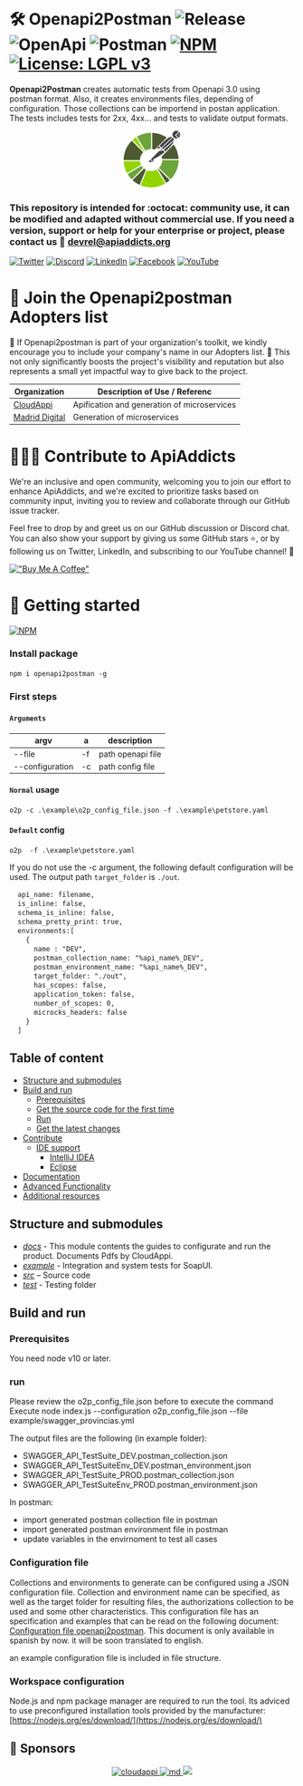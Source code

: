 # 🛠️ Openapi2Postman ![Release](https://img.shields.io/badge/release-2.0.x-purple) ![OpenApi](https://img.shields.io/badge/-openapi-%23Clojure?style=flat&logo=openapiinitiative&logoColor=white)  ![Postman](https://img.shields.io/badge/postman-FF6C37?style=flat&logo=postman&logoColor=white) [![NPM](https://img.shields.io/badge/npm-%23CB3837.svg?style=flat&logo=npm&logoColor=white)](https://www.npmjs.com/package/openapi2postman) [![License: LGPL v3](https://img.shields.io/badge/license-LGPL_v3-blue.svg)](https://www.gnu.org/licenses/lgpl-3.0)  

**Openapi2Postman** creates automatic tests from Openapi 3.0 using postman format. Also, it creates environments files, depending of configuration.
Those collections can be importend in postan application.  The tests includes tests for 2xx, 4xx... and tests to validate output formats.

<p align="center">
	<a href="https://apiaddicts.org/">
	  <img src="https://github.com/apiaddicts/openapi2postman/raw/master/imgs/openapi2postman.svg" height = '100'>
	</a>
</p>

### This repository is intended for :octocat: **community** use, it can be modified and adapted without commercial use. If you need a version, support or help for your **enterprise** or project, please contact us 📧 devrel@apiaddicts.org

[![Twitter](https://img.shields.io/badge/Twitter-%23000000.svg?style=for-the-badge&logo=x&logoColor=white)](https://twitter.com/APIAddicts) 
[![Discord](https://img.shields.io/badge/Discord-%235865F2.svg?style=for-the-badge&logo=discord&logoColor=white)](https://discord.gg/ZdbGqMBYy8)
[![LinkedIn](https://img.shields.io/badge/linkedin-%230077B5.svg?style=for-the-badge&logo=linkedin&logoColor=white)](https://www.linkedin.com/company/apiaddicts/)
[![Facebook](https://img.shields.io/badge/Facebook-%231877F2.svg?style=for-the-badge&logo=Facebook&logoColor=white)](https://www.facebook.com/apiaddicts)
[![YouTube](https://img.shields.io/badge/YouTube-%23FF0000.svg?style=for-the-badge&logo=YouTube&logoColor=white)](https://www.youtube.com/@APIAddictslmaoo)

# 🙌 Join the **Openapi2postman** Adopters list 
📢 If Openapi2postman is part of your organization's toolkit, we kindly encourage you to include your company's name in our Adopters list. 🙏 This not only significantly boosts the project's visibility and reputation but also represents a small yet impactful way to give back to the project.

| Organization  | Description of Use / Referenc |
|---|---|
|  [CloudAppi](https://cloudappi.net/)  | Apification and generation of microservices |
| [Madrid Digital](https://www.comunidad.madrid/servicios/sede-electronica/madrid-digital/)  | Generation of microservices  |

# 👩🏽‍💻  Contribute to ApiAddicts 

We're an inclusive and open community, welcoming you to join our effort to enhance ApiAddicts, and we're excited to prioritize tasks based on community input, inviting you to review and collaborate through our GitHub issue tracker.

Feel free to drop by and greet us on our GitHub discussion or Discord chat. You can also show your support by giving us some GitHub stars ⭐️, or by following us on Twitter, LinkedIn, and subscribing to our YouTube channel! 🚀

[!["Buy Me A Coffee"](https://www.buymeacoffee.com/assets/img/custom_images/orange_img.png)](https://www.buymeacoffee.com/apiaddicts)


# 📑 Getting started 

[![NPM](https://img.shields.io/badge/openapi2postman-%23CB3837.svg?style=for-the-badge&logo=npm&logoColor=white)](https://www.npmjs.com/package/openapi2postman)

### Install package
```
npm i openapi2postman -g
```

### First steps

#### `Arguments`
| argv  | a |description |
|---|---|---|
| --file | -f | path openapi file |
| --configuration | -c | path config file |

#### `Normal` usage


```
o2p -c .\example\o2p_config_file.json -f .\example\petstore.yaml
```

#### `Default` config 

```
o2p  -f .\example\petstore.yaml
```
If you do not use the -c argument, the following default configuration will be used. The output path `target_folder` is `./out`.
```
  api_name: filename,
  is_inline: false,
  schema_is_inline: false,
  schema_pretty_print: true,
  environments:[
    {
      name : "DEV",
      postman_collection_name: "%api_name%_DEV",
      postman_environment_name: "%api_name%_DEV",
      target_folder: "./out",
      has_scopes: false,
      application_token: false,
      number_of_scopes: 0,
      microcks_headers: false
    }
  ]
```


## Table of content

* [Structure and submodules](#structure-and-submodules)
* [Build and run](#build-and-run)
  * [Prerequisites](#prerequisites)
  * [Get the source code for the first time](#get-the-source-code-for-the-first-time)
  * [Run](#run)
  * [Get the latest changes](#get-the-latest-changes)
* [Contribute](#contribute)
  * [IDE support](#ide-support)
    * [IntelliJ IDEA](#intellij-idea)
    * [Eclipse](#eclipse)
* [Documentation](#documentation)
* [Advanced Functionality](#advanced-functionality)
* [Additional resources](#additional-resources)


## Structure and submodules

* *[docs](docs)* - This module contents the guides to configurate and run the product. Documents Pdfs by CloudAppi.
* *[example](example)* - Integration and system tests for SoapUI.
* *[src](src)* – Source code
* *[test](soapui-maven-plugin-tester)* - Testing folder

## Build and run
### Prerequisites
You need node v10 or later.


### run

Please review the o2p_config_file.json before to execute the command
Execute 
node index.js --configuration o2p_config_file.json --file example/swagger_provincias.yml

The output files are the following (in example folder): 
* SWAGGER_API_TestSuite_DEV.postman_collection.json
* SWAGGER_API_TestSuiteEnv_DEV.postman_environment.json
* SWAGGER_API_TestSuite_PROD.postman_collection.json
* SWAGGER_API_TestSuiteEnv_PROD.postman_environment.json


In postman:

* import generated postman collection file in postman 
* import generated postman environment file in postman
* update variables in the envirnoment to test all cases


### Configuration file

Collections and environments to generate can be configured using a JSON configuration file. Collection and environment name can be specified, as well as the target folder for resulting files, the authorizations collection to be used and some other characteristics. This configuration file has an specification and examples that can be read on the following document:  
[Configuration file openapi2postman](./docs/openapi2postman-guia.pdf). This document is only available in spanish by now. it will be soon translated to english.

an example configuration file is included in file structure.

### Workspace configuration

Node.js and npm package manager are required to run the tool. Its adviced to use preconfigured installation tools provided by the manufacturer:
[https://nodejs.org/es/download/](https://nodejs.org/es/download/)

## 💛 Sponsors
<p align="center">
	<a href="https://apiaddicts.org/">
    	<img src="https://apiaddicts.cloudappi.net/web/image/4248/LOGOCloudappi2020Versiones-01.png" alt="cloudappi" width="150"/>
        <img src="https://www.comunidad.madrid/sites/default/files/styles/block_teaser_image/public/img/logos-simbolos/logo_centrado_md.png?itok=4rTUhmcj" alt="md" width="150"/>
        <img src="https://apiaddicts-web.s3.eu-west-1.amazonaws.com/wp-content/uploads/2022/03/17155736/cropped-APIAddicts-logotipo_rojo.png" height = "75">
	</a>
</p>

